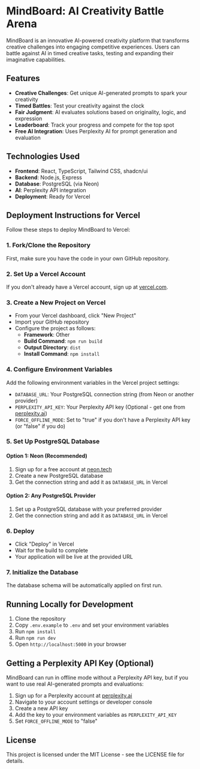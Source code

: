 # MindBoard: AI Creativity Battle Arena

MindBoard is an innovative AI-powered creativity platform that transforms creative challenges into engaging competitive experiences. Users can battle against AI in timed creative tasks, testing and expanding their imaginative capabilities.

## Features

- **Creative Challenges**: Get unique AI-generated prompts to spark your creativity
- **Timed Battles**: Test your creativity against the clock
- **Fair Judgment**: AI evaluates solutions based on originality, logic, and expression
- **Leaderboard**: Track your progress and compete for the top spot
- **Free AI Integration**: Uses Perplexity AI for prompt generation and evaluation

## Technologies Used

- **Frontend**: React, TypeScript, Tailwind CSS, shadcn/ui
- **Backend**: Node.js, Express
- **Database**: PostgreSQL (via Neon)
- **AI**: Perplexity API integration
- **Deployment**: Ready for Vercel

## Deployment Instructions for Vercel

Follow these steps to deploy MindBoard to Vercel:

### 1. Fork/Clone the Repository

First, make sure you have the code in your own GitHub repository.

### 2. Set Up a Vercel Account

If you don't already have a Vercel account, sign up at [vercel.com](https://vercel.com).

### 3. Create a New Project on Vercel

- From your Vercel dashboard, click "New Project"
- Import your GitHub repository
- Configure the project as follows:
  - **Framework**: Other
  - **Build Command**: `npm run build`
  - **Output Directory**: `dist`
  - **Install Command**: `npm install`

### 4. Configure Environment Variables

Add the following environment variables in the Vercel project settings:

- `DATABASE_URL`: Your PostgreSQL connection string (from Neon or another provider)
- `PERPLEXITY_API_KEY`: Your Perplexity API key (Optional - get one from [perplexity.ai](https://www.perplexity.ai/))
- `FORCE_OFFLINE_MODE`: Set to "true" if you don't have a Perplexity API key (or "false" if you do)

### 5. Set Up PostgreSQL Database

#### Option 1: Neon (Recommended)

1. Sign up for a free account at [neon.tech](https://neon.tech)
2. Create a new PostgreSQL database
3. Get the connection string and add it as `DATABASE_URL` in Vercel

#### Option 2: Any PostgreSQL Provider

1. Set up a PostgreSQL database with your preferred provider
2. Get the connection string and add it as `DATABASE_URL` in Vercel

### 6. Deploy

- Click "Deploy" in Vercel
- Wait for the build to complete
- Your application will be live at the provided URL

### 7. Initialize the Database

The database schema will be automatically applied on first run.

## Running Locally for Development

1. Clone the repository
2. Copy `.env.example` to `.env` and set your environment variables
3. Run `npm install`
4. Run `npm run dev`
5. Open `http://localhost:5000` in your browser

## Getting a Perplexity API Key (Optional)

MindBoard can run in offline mode without a Perplexity API key, but if you want to use real AI-generated prompts and evaluations:

1. Sign up for a Perplexity account at [perplexity.ai](https://www.perplexity.ai/)
2. Navigate to your account settings or developer console
3. Create a new API key
4. Add the key to your environment variables as `PERPLEXITY_API_KEY`
5. Set `FORCE_OFFLINE_MODE` to "false"

## License

This project is licensed under the MIT License - see the LICENSE file for details.